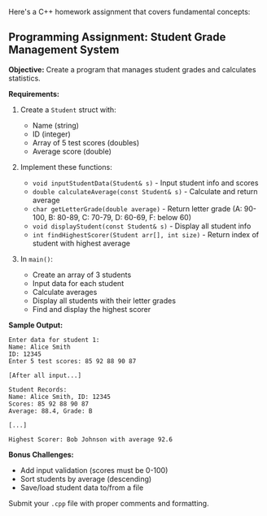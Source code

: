Here's a C++ homework assignment that covers fundamental concepts:

## Programming Assignment: Student Grade Management System

**Objective:** Create a program that manages student grades and calculates statistics.

**Requirements:**

1. Create a `Student` struct with:
   - Name (string)
   - ID (integer)
   - Array of 5 test scores (doubles)
   - Average score (double)

2. Implement these functions:
   - `void inputStudentData(Student& s)` - Input student info and scores
   - `double calculateAverage(const Student& s)` - Calculate and return average
   - `char getLetterGrade(double average)` - Return letter grade (A: 90-100, B: 80-89, C: 70-79, D: 60-69, F: below 60)
   - `void displayStudent(const Student& s)` - Display all student info
   - `int findHighestScorer(Student arr[], int size)` - Return index of student with highest average

3. In `main()`:
   - Create an array of 3 students
   - Input data for each student
   - Calculate averages
   - Display all students with their letter grades
   - Find and display the highest scorer

**Sample Output:**
```
Enter data for student 1:
Name: Alice Smith
ID: 12345
Enter 5 test scores: 85 92 88 90 87

[After all input...]

Student Records:
Name: Alice Smith, ID: 12345
Scores: 85 92 88 90 87
Average: 88.4, Grade: B

[...]

Highest Scorer: Bob Johnson with average 92.6
```

**Bonus Challenges:**
- Add input validation (scores must be 0-100)
- Sort students by average (descending)
- Save/load student data to/from a file

Submit your `.cpp` file with proper comments and formatting.